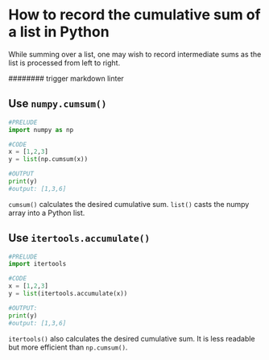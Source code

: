 # How to record the cumulative sum of a list in Python

While summing over a list, one may wish to record intermediate sums as the list is processed from left to right.

######## trigger markdown linter

## Use `numpy.cumsum()`

```python
#PRELUDE
import numpy as np 

#CODE
x = [1,2,3]
y = list(np.cumsum(x))

#OUTPUT
print(y)
#output: [1,3,6]
```
`cumsum()` calculates the desired cumulative sum. `list()` casts the numpy array into a Python list.

## Use `itertools.accumulate()`

```python
#PRELUDE
import itertools

#CODE
x = [1,2,3]
y = list(itertools.accumulate(x))

#OUTPUT:
print(y)
#output: [1,3,6]
```
`itertools()` also calculates the desired cumulative sum. It is less readable but more efficient than `np.cumsum()`.
